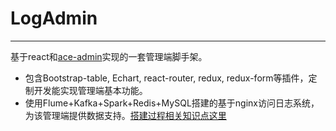 # LogAdmin
-------------
基于react和[ace-admin](http://ace.jeka.by/index.html)实现的一套管理端脚手架。
- 包含Bootstrap-table, Echart, react-router, redux, redux-form等插件，定制开发能实现管理端基本功能。
- 使用Flume+Kafka+Spark+Redis+MySQL搭建的基于nginx访问日志系统，为该管理端提供数据支持。[搭建过程相关知识点这里](http://www.jianshu.com/p/c2e5c347fe60)
